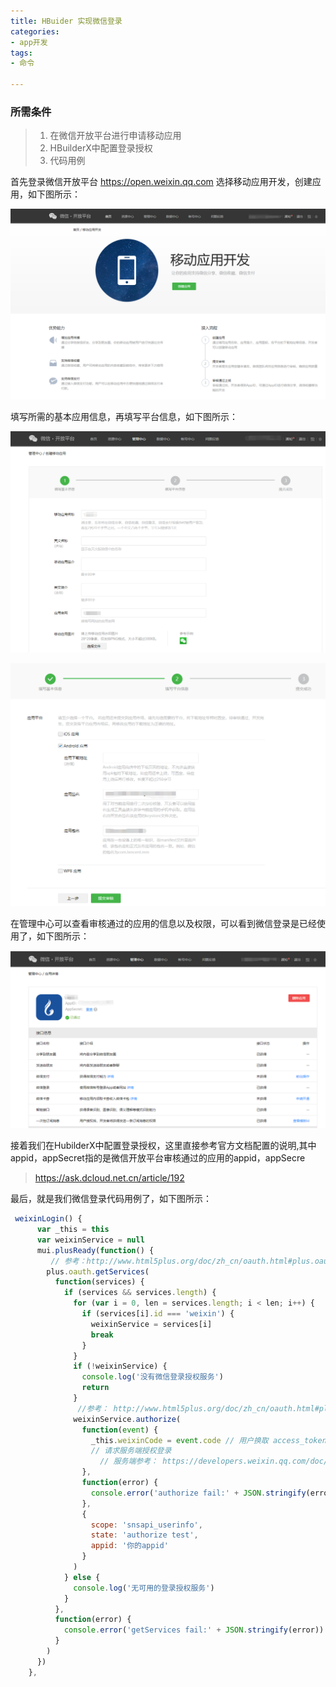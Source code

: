 ```yaml
---
title: HBuider 实现微信登录
categories:
- app开发
tags:
- 命令

---
```


### 所需条件

> 1. 在微信开放平台进行申请移动应用
> 2. HBuilderX中配置登录授权
> 3. 代码用例

首先登录微信开放平台 https://open.weixin.qq.com 选择移动应用开发，创建应用，如下图所示：

![创建应用](HBuilder实现微信登录/1.png)

填写所需的基本应用信息，再填写平台信息，如下图所示：

![应用基本信息](HBuilder实现微信登录/3.png)

![应用平台信息](HBuilder实现微信登录/2.png)

在管理中心可以查看审核通过的应用的信息以及权限，可以看到微信登录是已经使用了，如下图所示：

![审核通过的应用信息](HBuilder实现微信登录/4.png)

接着我们在HubilderX中配置登录授权，这里直接参考官方文档配置的说明,其中appid，appSecret指的是微信开放平台审核通过的应用的appid，appSecre

> https://ask.dcloud.net.cn/article/192

最后，就是我们微信登录代码用例了，如下图所示：

```javascript
 weixinLogin() {
      var _this = this
      var weixinService = null
      mui.plusReady(function() {
         // 参考：http://www.html5plus.org/doc/zh_cn/oauth.html#plus.oauth.getServices
        plus.oauth.getServices(
          function(services) {
            if (services && services.length) {
              for (var i = 0, len = services.length; i < len; i++) {
                if (services[i].id === 'weixin') {
                  weixinService = services[i]
                  break
                }
              }
              if (!weixinService) {
                console.log('没有微信登录授权服务')
                return
              }
               //参考： http://www.html5plus.org/doc/zh_cn/oauth.html#plus.oauth.AuthService.authorize
              weixinService.authorize(
                function(event) {
                  _this.weixinCode = event.code // 用户换取 access_token 的 code
                  // 请求服务端授权登录
          		    // 服务端参考： https://developers.weixin.qq.com/doc/oplatform/Mobile_App/WeChat_Login/Authorized_API_call_UnionID.html
                },
                function(error) {
                  console.error('authorize fail:' + JSON.stringify(error))
                },
                {
                  scope: 'snsapi_userinfo',
                  state: 'authorize test',
                  appid: '你的appid'
                }
              )
            } else {
              console.log('无可用的登录授权服务')
            }
          },
          function(error) {
            console.error('getServices fail:' + JSON.stringify(error))
          }
        )
      })
    },
```

